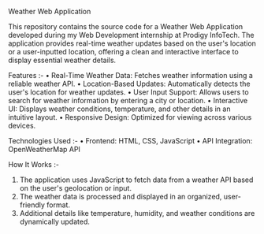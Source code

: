 Weather Web Application

This repository contains the source code for a Weather Web Application developed during my Web Development internship at Prodigy InfoTech. The application provides real-time weather updates based on the user's location or a user-inputted location, offering a clean and interactive interface to display essential weather details.

Features :-
•	Real-Time Weather Data: Fetches weather information using a reliable weather API.
•	Location-Based Updates: Automatically detects the user's location for weather updates.
•	User Input Support: Allows users to search for weather information by entering a city or location.
•	Interactive UI: Displays weather conditions, temperature, and other details in an intuitive layout.
•	Responsive Design: Optimized for viewing across various devices.

Technologies Used :-
•	Frontend: HTML, CSS, JavaScript
•	API Integration: OpenWeatherMap API

How It Works :-

1.	The application uses JavaScript to fetch data from a weather API based on the user's geolocation or input.
2.	The weather data is processed and displayed in an organized, user-friendly format.
3.	Additional details like temperature, humidity, and weather conditions are dynamically updated.


